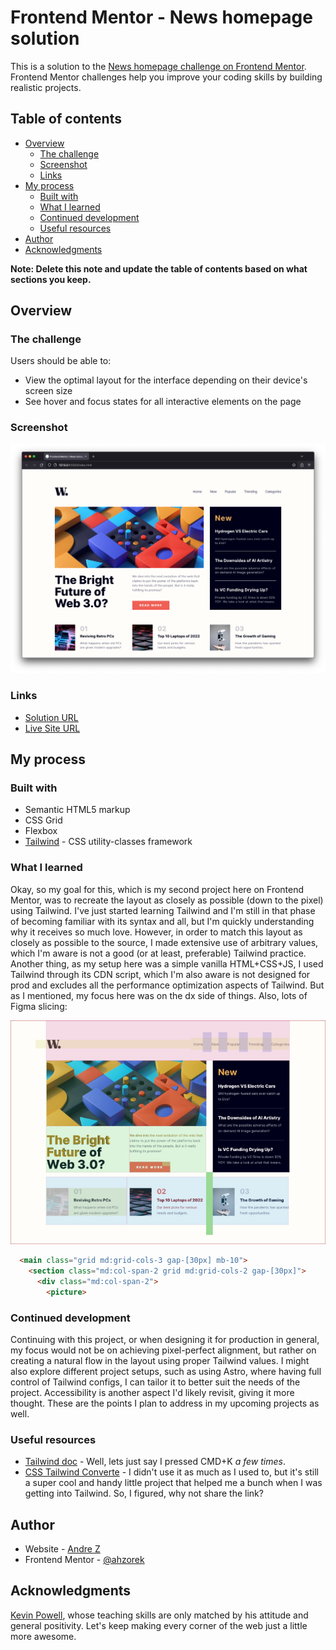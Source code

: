 # Frontend Mentor - News homepage solution

This is a solution to the [News homepage challenge on Frontend Mentor](https://www.frontendmentor.io/challenges/news-homepage-H6SWTa1MFl). Frontend Mentor challenges help you improve your coding skills by building realistic projects. 

## Table of contents

- [Overview](#overview)
  - [The challenge](#the-challenge)
  - [Screenshot](#screenshot)
  - [Links](#links)
- [My process](#my-process)
  - [Built with](#built-with)
  - [What I learned](#what-i-learned)
  - [Continued development](#continued-development)
  - [Useful resources](#useful-resources)
- [Author](#author)
- [Acknowledgments](#acknowledgments)

**Note: Delete this note and update the table of contents based on what sections you keep.**

## Overview

### The challenge

Users should be able to:

- View the optimal layout for the interface depending on their device's screen size
- See hover and focus states for all interactive elements on the page

### Screenshot

![Final Project](./screenshot.png)

### Links

- [Solution URL](https://github.com/ahzorek/FrontendMentor-News_homepage)
- [Live Site URL](https://superlative-tanuki-87d05b.netlify.app/)

## My process

### Built with

- Semantic HTML5 markup
- CSS Grid
- Flexbox
- [Tailwind](https://tailwindcss.com/) - CSS utility-classes framework

### What I learned

Okay, so my goal for this, which is my second project here on Frontend Mentor, was to recreate the layout as closely as possible (down to the pixel) using Tailwind. I've just started learning Tailwind and I'm still in that phase of becoming familiar with its syntax and all, but I'm quickly understanding why it receives so much love. However, in order to match this layout as closely as possible to the source, I made extensive use of arbitrary values, which I'm aware is not a good (or at least, preferable) Tailwind practice. Another thing, as my setup here was a simple vanilla HTML+CSS+JS, I used Tailwind through its CDN script, which I'm also aware is not designed for prod and excludes all the performance optimization aspects of Tailwind. But as I mentioned, my focus here was on the dx side of things.
Also, lots of Figma slicing:

![Layout Slicing](./figma_slicing.png)


```html
  <main class="grid md:grid-cols-3 gap-[30px] mb-10">
    <section class="md:col-span-2 grid md:grid-cols-2 gap-[30px]">
      <div class="md:col-span-2">
        <picture>
```

### Continued development

Continuing with this project, or when designing it for production in general, my focus would not be on achieving pixel-perfect alignment, but rather on creating a natural flow in the layout using proper Tailwind values. I might also explore different project setups, such as using Astro, where having full control of Tailwind configs, I can tailor it to better suit the needs of the project. Accessibility is another aspect I'd likely revisit, giving it more thought. These are the points I plan to address in my upcoming projects as well.

### Useful resources

- [Tailwind doc](https://tailwindcss.com/) - Well, lets just say I pressed CMD+K *a few times*.
- [CSS Tailwind Converte](https://tailwind-converter.netlify.app/) - I didn't use it as much as I used to, but it's still a super cool and handy little project that helped me a bunch when I was getting into Tailwind. So, I figured, why not share the link?

## Author

- Website - [Andre Z](https://github.com/ahzorek)
- Frontend Mentor - [@ahzorek](https://www.frontendmentor.io/profile/ahzorek)

## Acknowledgments

[Kevin Powell](https://www.kevinpowell.co/), whose teaching skills are only matched by his attitude and general positivity. Let's keep making every corner of the web just a little more awesome.
